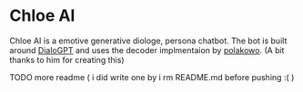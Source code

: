 # Chloe AI

Chloe AI is a emotive generative diologe, persona chatbot. The bot is built around [DialoGPT](https://github.com/microsoft/DialoGPT) and uses the decoder implmentaion by [polakowo](https://github.com/polakowo/gpt2bot). (A bit thanks to him for creating this) 

TODO more readme ( i did write one by i rm README.md before pushing :( )
